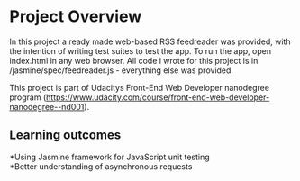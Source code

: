 # Project Overview

In this project a ready made web-based RSS feedreader was provided, with the intention of writing test suites to test the app. To run the app, open index.html in any web browser. All code i wrote for this project is in /jasmine/spec/feedreader.js - everything else was provided.

This project is part of Udacitys Front-End Web Developer nanodegree program (https://www.udacity.com/course/front-end-web-developer-nanodegree--nd001).

## Learning outcomes

*Using Jasmine framework for JavaScript unit testing  
*Better understanding of asynchronous requests
